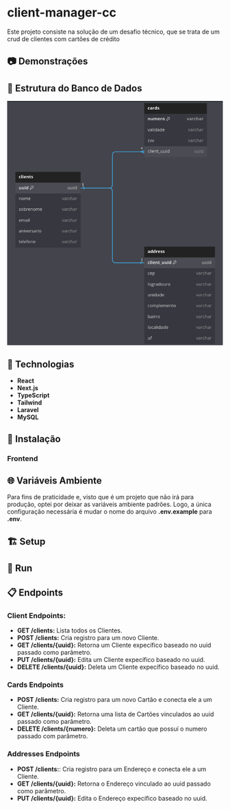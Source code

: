 # client-manager-cc

Este projeto consiste na solução de um desafio técnico, que se trata de um crud de clientes com cartões de crédito

## 📷 Demonstrações

## 🎲 Estrutura do Banco de Dados

<p align="center">
<img src="./docs/Bd.png">
</p>

## 📱 Technologias

- **React**
- **Next.js**
- **TypeScript**
- **Tailwind**
- **Laravel**
- **MySQL**

## 🔧 Instalação

### Frontend

## 🌐 Variáveis Ambiente

Para fins de praticidade e, visto que é um projeto que não irá para produção, optei por deixar as variáveis ambiente padrões.
Logo, a única configuração necessária é mudar o nome do arquivo **.env.example** para **.env**.

## 🏗 Setup

## 🏃 Run

## 📋 Endpoints

### Client Endpoints:

- **GET /clients:** Lista todos os Clientes.
- **POST /clients:** Cria registro para um novo Cliente.
- **GET /clients/{uuid}:** Retorna um Cliente expecífico baseado no uuid passado como parâmetro.
- **PUT /clients/{uuid}:** Edita um Cliente expecífico baseado no uuid.
- **DELETE /clients/{uuid}:** Deleta um Cliente expecífico baseado no uuid.

### Cards Endpoints

- **POST /clients:** Cria registro para um novo Cartão e conecta ele a um Cliente.
- **GET /clients/{uuid}:** Retorna uma lista de Cartões vinculados ao uuid passado como parâmetro.
- **DELETE /clients/{numero}:** Deleta um cartão que possuí o numero passado com parâmetro.

### Addresses Endpoints

- **POST /clients:**: Cria registro para um Endereço e conecta ele a um Cliente.
- **GET /clients/{uuid}:** Retorna o Endereço vinculado ao uuid passado como parâmetro.
- **PUT /clients/{uuid}:** Edita o Endereço expecífico baseado no uuid.
